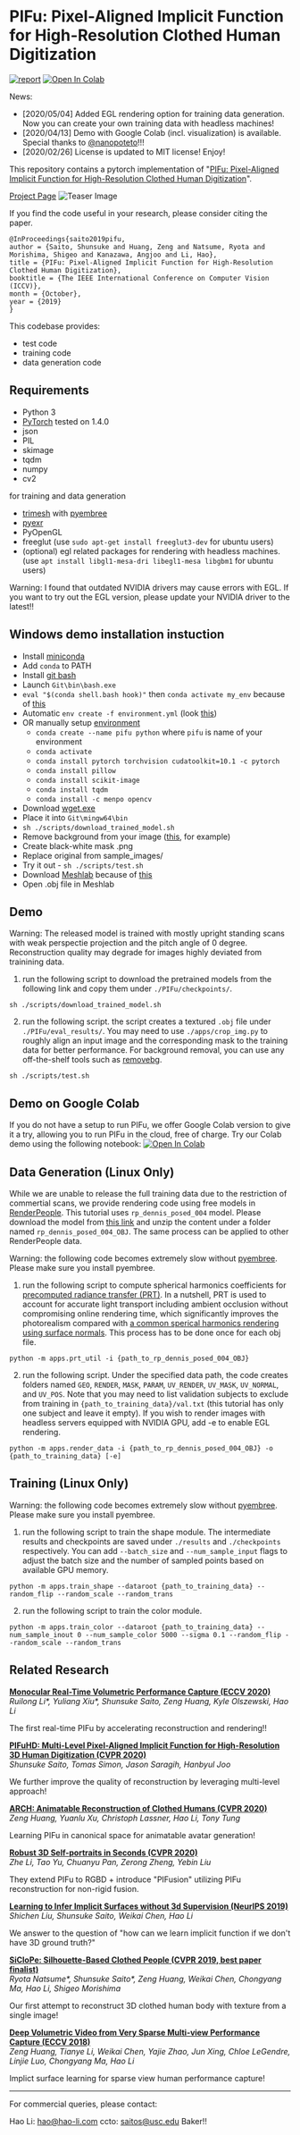 # PIFu: Pixel-Aligned Implicit Function for High-Resolution Clothed Human Digitization

[![report](https://img.shields.io/badge/arxiv-report-red)](https://arxiv.org/abs/1905.05172) [![Open In Colab](https://colab.research.google.com/assets/colab-badge.svg)](https://colab.research.google.com/drive/1GFSsqP2BWz4gtq0e-nki00ZHSirXwFyY)

News:
* \[2020/05/04\] Added EGL rendering option for training data generation. Now you can create your own training data with headless machines!
* \[2020/04/13\] Demo with Google Colab (incl. visualization) is available. Special thanks to [@nanopoteto](https://github.com/nanopoteto)!!!
* \[2020/02/26\] License is updated to MIT license! Enjoy!

This repository contains a pytorch implementation of "[PIFu: Pixel-Aligned Implicit Function for High-Resolution Clothed Human Digitization](https://arxiv.org/abs/1905.05172)".

[Project Page](https://shunsukesaito.github.io/PIFu/)
![Teaser Image](https://shunsukesaito.github.io/PIFu/resources/images/teaser.png)

If you find the code useful in your research, please consider citing the paper.

```
@InProceedings{saito2019pifu,
author = {Saito, Shunsuke and Huang, Zeng and Natsume, Ryota and Morishima, Shigeo and Kanazawa, Angjoo and Li, Hao},
title = {PIFu: Pixel-Aligned Implicit Function for High-Resolution Clothed Human Digitization},
booktitle = {The IEEE International Conference on Computer Vision (ICCV)},
month = {October},
year = {2019}
}
```


This codebase provides: 
- test code
- training code
- data generation code

## Requirements
- Python 3
- [PyTorch](https://pytorch.org/) tested on 1.4.0
- json
- PIL
- skimage
- tqdm
- numpy
- cv2

for training and data generation
- [trimesh](https://trimsh.org/) with [pyembree](https://github.com/scopatz/pyembree)
- [pyexr](https://github.com/tvogels/pyexr)
- PyOpenGL
- freeglut (use `sudo apt-get install freeglut3-dev` for ubuntu users)
- (optional) egl related packages for rendering with headless machines. (use `apt install libgl1-mesa-dri libegl1-mesa libgbm1` for ubuntu users)

Warning: I found that outdated NVIDIA drivers may cause errors with EGL. If you want to try out the EGL version, please update your NVIDIA driver to the latest!!

## Windows demo installation instuction

- Install [miniconda](https://docs.conda.io/en/latest/miniconda.html)
- Add `conda` to PATH
- Install [git bash](https://git-scm.com/downloads)
- Launch `Git\bin\bash.exe`
- `eval "$(conda shell.bash hook)"` then `conda activate my_env` because of [this](https://github.com/conda/conda-build/issues/3371)
- Automatic `env create -f environment.yml` (look [this](https://github.com/conda/conda/issues/3417))
- OR manually setup [environment](https://towardsdatascience.com/a-guide-to-conda-environments-bc6180fc533)
    - `conda create --name pifu python` where `pifu` is name of your environment
    - `conda activate`
    - `conda install pytorch torchvision cudatoolkit=10.1 -c pytorch`
    - `conda install pillow`
    - `conda install scikit-image`
    - `conda install tqdm`
    - `conda install -c menpo opencv`
- Download [wget.exe](https://eternallybored.org/misc/wget/)
- Place it into `Git\mingw64\bin`
- `sh ./scripts/download_trained_model.sh`
- Remove background from your image ([this](https://www.remove.bg/), for example)
- Create black-white mask .png
- Replace original from sample_images/
- Try it out - `sh ./scripts/test.sh`
- Download [Meshlab](http://www.meshlab.net/) because of [this](https://github.com/shunsukesaito/PIFu/issues/1)
- Open .obj file in Meshlab


## Demo
Warning: The released model is trained with mostly upright standing scans with weak perspectie projection and the pitch angle of 0 degree. Reconstruction quality may degrade for images highly deviated from trainining data.
1. run the following script to download the pretrained models from the following link and copy them under `./PIFu/checkpoints/`.
```
sh ./scripts/download_trained_model.sh
```

2. run the following script. the script creates a textured `.obj` file under `./PIFu/eval_results/`. You may need to use `./apps/crop_img.py` to roughly align an input image and the corresponding mask to the training data for better performance. For background removal, you can use any off-the-shelf tools such as [removebg](https://www.remove.bg/).
```
sh ./scripts/test.sh
```

## Demo on Google Colab
If you do not have a setup to run PIFu, we offer Google Colab version to give it a try, allowing you to run PIFu in the cloud, free of charge. Try our Colab demo using the following notebook: 
[![Open In Colab](https://colab.research.google.com/assets/colab-badge.svg)](https://colab.research.google.com/drive/1GFSsqP2BWz4gtq0e-nki00ZHSirXwFyY)

## Data Generation (Linux Only)
While we are unable to release the full training data due to the restriction of commertial scans, we provide rendering code using free models in [RenderPeople](https://renderpeople.com/free-3d-people/).
This tutorial uses `rp_dennis_posed_004` model. Please download the model from [this link](https://renderpeople.com/sample/free/rp_dennis_posed_004_OBJ.zip) and unzip the content under a folder named `rp_dennis_posed_004_OBJ`. The same process can be applied to other RenderPeople data.

Warning: the following code becomes extremely slow without [pyembree](https://github.com/scopatz/pyembree). Please make sure you install pyembree.

1. run the following script to compute spherical harmonics coefficients for [precomputed radiance transfer (PRT)](https://sites.fas.harvard.edu/~cs278/papers/prt.pdf). In a nutshell, PRT is used to account for accurate light transport including ambient occlusion without compromising online rendering time, which significantly improves the photorealism compared with [a common sperical harmonics rendering using surface normals](https://cseweb.ucsd.edu/~ravir/papers/envmap/envmap.pdf). This process has to be done once for each obj file.
```
python -m apps.prt_util -i {path_to_rp_dennis_posed_004_OBJ}
```

2. run the following script. Under the specified data path, the code creates folders named `GEO`, `RENDER`, `MASK`, `PARAM`, `UV_RENDER`, `UV_MASK`, `UV_NORMAL`, and `UV_POS`. Note that you may need to list validation subjects to exclude from training in `{path_to_training_data}/val.txt` (this tutorial has only one subject and leave it empty). If you wish to render images with headless servers equipped with NVIDIA GPU, add -e to enable EGL rendering.
```
python -m apps.render_data -i {path_to_rp_dennis_posed_004_OBJ} -o {path_to_training_data} [-e]
```

## Training (Linux Only)

Warning: the following code becomes extremely slow without [pyembree](https://github.com/scopatz/pyembree). Please make sure you install pyembree.

1. run the following script to train the shape module. The intermediate results and checkpoints are saved under `./results` and `./checkpoints` respectively. You can add `--batch_size` and `--num_sample_input` flags to adjust the batch size and the number of sampled points based on available GPU memory.
```
python -m apps.train_shape --dataroot {path_to_training_data} --random_flip --random_scale --random_trans
```

2. run the following script to train the color module. 
```
python -m apps.train_color --dataroot {path_to_training_data} --num_sample_inout 0 --num_sample_color 5000 --sigma 0.1 --random_flip --random_scale --random_trans
```

## Related Research
**[Monocular Real-Time Volumetric Performance Capture (ECCV 2020)](https://project-splinter.github.io/)**  
*Ruilong Li\*, Yuliang Xiu\*, Shunsuke Saito, Zeng Huang, Kyle Olszewski, Hao Li*

The first real-time PIFu by accelerating reconstruction and rendering!!

**[PIFuHD: Multi-Level Pixel-Aligned Implicit Function for High-Resolution 3D Human Digitization (CVPR 2020)](https://shunsukesaito.github.io/PIFuHD/)**  
*Shunsuke Saito, Tomas Simon, Jason Saragih, Hanbyul Joo*

We further improve the quality of reconstruction by leveraging multi-level approach!

**[ARCH: Animatable Reconstruction of Clothed Humans (CVPR 2020)](https://arxiv.org/pdf/2004.04572.pdf)**  
*Zeng Huang, Yuanlu Xu, Christoph Lassner, Hao Li, Tony Tung*

Learning PIFu in canonical space for animatable avatar generation!

**[Robust 3D Self-portraits in Seconds (CVPR 2020)](http://www.liuyebin.com/portrait/portrait.html)**  
*Zhe Li, Tao Yu, Chuanyu Pan, Zerong Zheng, Yebin Liu*

They extend PIFu to RGBD + introduce "PIFusion" utilizing PIFu reconstruction for non-rigid fusion.

**[Learning to Infer Implicit Surfaces without 3d Supervision (NeurIPS 2019)](http://papers.nips.cc/paper/9039-learning-to-infer-implicit-surfaces-without-3d-supervision.pdf)**  
*Shichen Liu, Shunsuke Saito, Weikai Chen, Hao Li*

We answer to the question of "how can we learn implicit function if we don't have 3D ground truth?"

**[SiCloPe: Silhouette-Based Clothed People (CVPR 2019, best paper finalist)](https://arxiv.org/pdf/1901.00049.pdf)**  
*Ryota Natsume\*, Shunsuke Saito\*, Zeng Huang, Weikai Chen, Chongyang Ma, Hao Li, Shigeo Morishima*

Our first attempt to reconstruct 3D clothed human body with texture from a single image!

**[Deep Volumetric Video from Very Sparse Multi-view Performance Capture (ECCV 2018)](http://openaccess.thecvf.com/content_ECCV_2018/papers/Zeng_Huang_Deep_Volumetric_Video_ECCV_2018_paper.pdf)**  
*Zeng Huang, Tianye Li, Weikai Chen, Yajie Zhao, Jun Xing, Chloe LeGendre, Linjie Luo, Chongyang Ma, Hao Li*

Implict surface learning for sparse view human performance capture!

------



For commercial queries, please contact:

Hao Li: hao@hao-li.com ccto: saitos@usc.edu Baker!!
